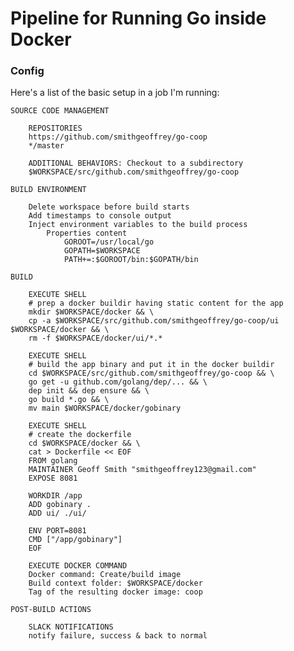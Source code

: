 # Pipeline for Running Go inside Docker

### Config

Here's a list of the basic setup in a job I'm running:

    SOURCE CODE MANAGEMENT
        
        REPOSITORIES
        https://github.com/smithgeoffrey/go-coop
        */master
        
        ADDITIONAL BEHAVIORS: Checkout to a subdirectory
        $WORKSPACE/src/github.com/smithgeoffrey/go-coop
        
    BUILD ENVIRONMENT
    
        Delete workspace before build starts
        Add timestamps to console output
        Inject environment variables to the build process
            Properties content
                GOROOT=/usr/local/go
                GOPATH=$WORKSPACE
                PATH+=:$GOROOT/bin:$GOPATH/bin
    
    BUILD
        
        EXECUTE SHELL
        # prep a docker buildir having static content for the app
        mkdir $WORKSPACE/docker && \
        cp -a $WORKSPACE/src/github.com/smithgeoffrey/go-coop/ui $WORKSPACE/docker && \
        rm -f $WORKSPACE/docker/ui/*.*

        EXECUTE SHELL
        # build the app binary and put it in the docker buildir
        cd $WORKSPACE/src/github.com/smithgeoffrey/go-coop && \
        go get -u github.com/golang/dep/... && \
        dep init && dep ensure && \
        go build *.go && \
        mv main $WORKSPACE/docker/gobinary
    
        EXECUTE SHELL
        # create the dockerfile
        cd $WORKSPACE/docker && \
        cat > Dockerfile << EOF
        FROM golang
        MAINTAINER Geoff Smith "smithgeoffrey123@gmail.com"
        EXPOSE 8081
        
        WORKDIR /app
        ADD gobinary .
        ADD ui/ ./ui/
        
        ENV PORT=8081
        CMD ["/app/gobinary"]
        EOF
    
        EXECUTE DOCKER COMMAND
        Docker command: Create/build image
        Build context folder: $WORKSPACE/docker
        Tag of the resulting docker image: coop
            
    POST-BUILD ACTIONS
        
        SLACK NOTIFICATIONS
        notify failure, success & back to normal
